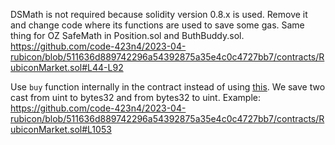 DSMath is not required because solidity version 0.8.x is used. Remove it and change code where its functions are used to save some gas. Same thing for OZ SafeMath in Position.sol and ButhBuddy.sol.
https://github.com/code-423n4/2023-04-rubicon/blob/511636d889742296a54392875a35e4c0c4727bb7/contracts/RubiconMarket.sol#L44-L92

Use `buy` function internally in the contract instead of using [this](https://github.com/code-423n4/2023-04-rubicon/blob/511636d889742296a54392875a35e4c0c4727bb7/contracts/RubiconMarket.sol#L752-L754). We save two cast from uint to bytes32 and from bytes32 to uint.
Example: https://github.com/code-423n4/2023-04-rubicon/blob/511636d889742296a54392875a35e4c0c4727bb7/contracts/RubiconMarket.sol#L1053

